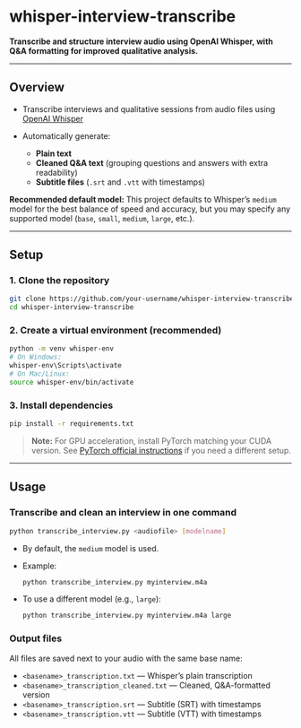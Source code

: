 # whisper-interview-transcribe

**Transcribe and structure interview audio using OpenAI Whisper, with Q\&A formatting for improved qualitative analysis.**

---

## Overview

* Transcribe interviews and qualitative sessions from audio files using [OpenAI Whisper](https://github.com/openai/whisper)
* Automatically generate:

  * **Plain text**
  * **Cleaned Q\&A text** (grouping questions and answers with extra readability)
  * **Subtitle files** (`.srt` and `.vtt` with timestamps)

**Recommended default model:**
This project defaults to Whisper’s `medium` model for the best balance of speed and accuracy, but you may specify any supported model (`base`, `small`, `medium`, `large`, etc.).

---

## Setup

### 1. Clone the repository

```bash
git clone https://github.com/your-username/whisper-interview-transcribe.git
cd whisper-interview-transcribe
```

### 2. Create a virtual environment (recommended)

```bash
python -m venv whisper-env
# On Windows:
whisper-env\Scripts\activate
# On Mac/Linux:
source whisper-env/bin/activate
```

### 3. Install dependencies

```bash
pip install -r requirements.txt
```

> **Note:**
> For GPU acceleration, install PyTorch matching your CUDA version.
> See [PyTorch official instructions](https://pytorch.org/get-started/locally/) if you need a different setup.

---

## Usage

### **Transcribe and clean an interview in one command**

```bash
python transcribe_interview.py <audiofile> [modelname]
```

* By default, the `medium` model is used.
* Example:

  ```bash
  python transcribe_interview.py myinterview.m4a
  ```
* To use a different model (e.g., `large`):

  ```bash
  python transcribe_interview.py myinterview.m4a large
  ```

### **Output files**

All files are saved next to your audio with the same base name:

* `<basename>_transcription.txt` — Whisper’s plain transcription
* `<basename>_transcription_cleaned.txt` — Cleaned, Q\&A-formatted version
* `<basename>_transcription.srt` — Subtitle (SRT) with timestamps
* `<basename>_transcription.vtt` — Subtitle (VTT) with timestamps
